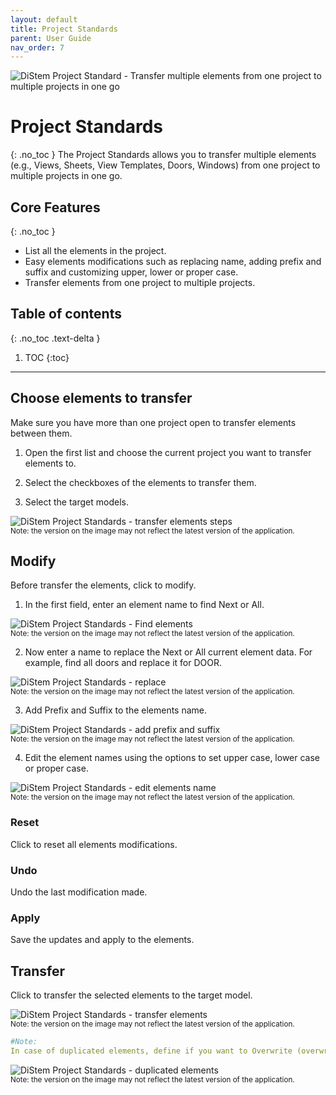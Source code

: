 ```yaml
---
layout: default
title: Project Standards
parent: User Guide
nav_order: 7
---
```


![DiStem Project Standard - Transfer multiple elements from one project to multiple projects in one go](../../assets\images\ProjectStandard\Project-Transfer_x150.png)  


# Project Standards
{: .no_toc }
The Project Standards allows you to transfer multiple elements (e.g., Views, Sheets, View Templates, Doors, Windows) from one project to multiple projects in one go.

## Core Features
{: .no_toc }
- List all the elements in the project.
- Easy elements modifications such as replacing name, adding prefix and suffix and customizing upper, lower or proper case.
- Transfer elements from one project to multiple projects.

## Table of contents
{: .no_toc .text-delta }

1. TOC
{:toc}

---

## Choose elements to transfer

Make sure you have more than one project open to transfer elements between them.

1. Open the first list and choose the current project you want to transfer elements to.

2. Select the checkboxes of the elements to transfer them.

3. Select the target models.

![DiStem Project Standards - transfer elements steps](../../assets\images\ProjectStandard\DS-SelectElements.gif)  
<sub>Note: the version on the image may not reflect the latest version of the application.</sub>

## Modify

Before transfer the elements, click to modify.

1. In the first field, enter an element name to find Next or All.

![DiStem Project Standards - Find elements](../../assets\images\ProjectStandard\DS-Find.gif)  
<sub>Note: the version on the image may not reflect the latest version of the application.</sub>

2. Now enter a name to replace the Next or All current element data. For example, find all doors and replace it for DOOR.

![DiStem Project Standards - replace](../../assets\images\ProjectStandard\DS-Replace.gif)  
<sub>Note: the version on the image may not reflect the latest version of the application.</sub>

3. Add Prefix and Suffix to the elements name.

![DiStem Project Standards - add prefix and suffix](../../assets\images\ProjectStandard\DS-PrefixSuffix.gif)  
<sub>Note: the version on the image may not reflect the latest version of the application.</sub>

4. Edit the element names using the options to set upper case, lower case or proper case.

![DiStem Project Standards - edit elements name](../../assets\images\ProjectStandard\DS-Edit.gif)  
<sub>Note: the version on the image may not reflect the latest version of the application.</sub>

### Reset

Click to reset all elements modifications.

### Undo

Undo the last modification made.

### Apply

Save the updates and apply to the elements.

## Transfer

Click to transfer the selected elements to the target model.

![DiStem Project Standards - transfer elements](../../assets\images\ProjectStandard\DS-Transfer.gif)  
<sub>Note: the version on the image may not reflect the latest version of the application.</sub>

```yaml
#Note:
In case of duplicated elements, define if you want to Overwrite (overwrite the existing version, or overwrite the existing version and its parameters values ), Skip or choose Manually the elements to overwrite.
```

![DiStem Project Standards - duplicated elements](../../assets\images\ProjectStandard\DS-DuplicatedElement.png)  
<sub>Note: the version on the image may not reflect the latest version of the application.</sub>